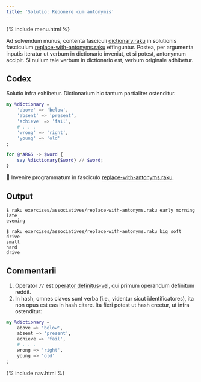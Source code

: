 ```yaml
---
title: 'Solutio: Reponere cum antonymis'
---
```


{% include menu.html %}

Ad solvendum munus, contenta fasciculi [dictionary.raku](https://github.com/ash/raku-course/blob/master/essentials/associatives/exercises/replace-with-antonyms/dictionary.raku) in solutionis fasciculum [replace-with-antonyms.raku](https://github.com/ash/raku-course/blob/master/exercises/associatives/replace-with-antonyms.raku) effinguntur. Postea, per argumenta inputis iteratur ut verbum in dictionario inveniat, et si potest, antonymum accipit. Si nullum tale verbum in dictionario est, verbum originale adhibetur.

## Codex

Solutio infra exhibetur. Dictionarium hic tantum partialiter ostenditur.

```raku
my %dictionary =
    'above' => 'below',
    'absent' => 'present',
    'achieve' => 'fail',
    # . . .
    'wrong' => 'right',
    'young' => 'old'    
;

for @*ARGS -> $word {
    say %dictionary{$word} // $word;
}
```

🦋 Invenire programmatum in fasciculo [replace-with-antonyms.raku](https://github.com/ash/raku-course/blob/master/exercises/associatives/replace-with-antonyms.raku).

## Output

```console
$ raku exercises/associatives/replace-with-antonyms.raku early morning
late
evening

$ raku exercises/associatives/replace-with-antonyms.raku big soft drive
small
hard
drive
```

## Commentarii

1. Operator `//` est [operator definitus-vel](/la/essentials/scalar-variables/defined-or-operator), qui primum operandum definitum reddit.
1. In hash, omnes claves sunt verba (i.e., videntur sicut identificatores), ita non opus est eas in hash citare. Ita fieri potest ut hash creetur, ut infra ostenditur:

```raku
my %dictionary =
    above => 'below',
    absent => 'present',
    achieve => 'fail',
    # . . .
    wrong => 'right',
    young => 'old'    
;
```

{% include nav.html %}